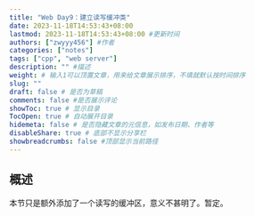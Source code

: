 ```yaml
---
title: "Web Day9：建立读写缓冲类"
date: 2023-11-18T14:53:43+08:00
lastmod: 2023-11-18T14:53:43+08:00 #更新时间
authors: ["zwyyy456"] #作者
categories: ["notes"]
tags: ["cpp", "web server"]
description: "" #描述
weight: # 输入1可以顶置文章，用来给文章展示排序，不填就默认按时间排序
slug: ""
draft: false # 是否为草稿
comments: false #是否展示评论
showToc: true # 显示目录
TocOpen: true # 自动展开目录
hidemeta: false # 是否隐藏文章的元信息，如发布日期、作者等
disableShare: true # 底部不显示分享栏
showbreadcrumbs: false #顶部显示当前路径
---
```

## 概述

本节只是额外添加了一个读写的缓冲区，意义不甚明了。暂定。



